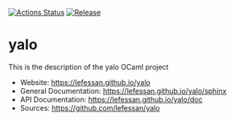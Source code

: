 
[![Actions Status](https://github.com/lefessan/yalo/workflows/Main%20Workflow/badge.svg)](https://github.com/lefessan/yalo/actions)
[![Release](https://img.shields.io/github/release/lefessan/yalo.svg)](https://github.com/lefessan/yalo/releases)

# yalo

This is the description
of the yalo OCaml project


* Website: https://lefessan.github.io/yalo
* General Documentation: https://lefessan.github.io/yalo/sphinx
* API Documentation: https://lefessan.github.io/yalo/doc
* Sources: https://github.com/lefessan/yalo


